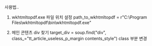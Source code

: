 사용법..

1. wkhtmltopdf.exe 파일 위치 설정
path_to_wkhtmltopdf = r"C:\\Program Files\wkhtmltopdf\bin\wkhtmltopdf.exe"

2. 메인 콘텐츠 div 찾기
target_div = soup.find("div", class_="tt_article_useless_p_margin contents_style")
class 부분 변경
